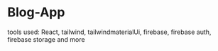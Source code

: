 # Blog-App
tools used: React, tailwind, tailwindmaterialUi, firebase, firebase auth, firebase storage and more
